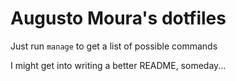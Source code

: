 # Augusto Moura's dotfiles

Just run `manage` to get a list of possible commands

I might get into writing a better README, someday...
